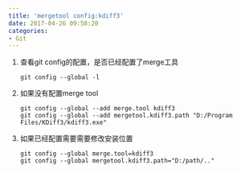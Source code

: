```yaml
---
title: 'mergetool config:kdiff3'
date: 2017-04-26 09:58:20
categories:
- Git
---
```


1. 查看git config的配置，是否已经配置了merge工具
	```
    git config --global -l
    ```
2. 如果没有配置merge tool
	```
    git config --global --add merge.tool kdiff3
    git config --global --add mergetool.kdiff3.path "D:/Program Files/KDiff3/kdiff3.exe"
    ```
3. 如果已经配置需要需要修改安装位置
	```
    git config --global merge.tool=kdiff3
    git config --global mergetool.kdiff3.path="D:/path/.."
    ```

